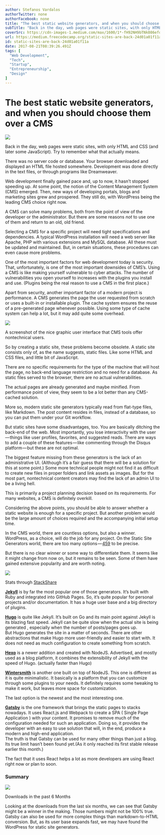 ```yaml
---
author: Stefanos Vardalos
authorTwitter: none
authorFacebook: none
title: "The best static website generators, and when you should choose them over a CMS"
subTitle: "Back in the day, web pages were static sites, with only HTML and CSS (and later some JavaScript). Try to remember what that actually mean..."
coverSrc: https://cdn-images-1.medium.com/max/1600/1*-fH92NH9bTNk086efq-K7w.png
url: https://medium.freecodecamp.org/static-sites-are-back-24d01a01f11a
id: static-sites-are-back-24d01a01f11a
date: 2017-08-21T08:39:26.491Z
tags: [
  "Web Development",
  "Tech",
  "Startup",
  "Entrepreneurship",
  "Design"
]
---
```

# The best static website generators, and when you should choose them over a CMS



![](https://cdn-images-1.medium.com/max/1600/1*-fH92NH9bTNk086efq-K7w.png)



Back in the day, web pages were static sites, with only HTML and CSS (and later some JavaScript). Try to remember what that actually means.

There was no server code or database. Your browser downloaded and displayed an HTML file hosted somewhere. Development was done directly in the text files, or through programs like Dreamweaver.

Web development finally gained pace and, up to now, it hasn’t stopped speeding up. At some point, the notion of the Content Management System (CMS) emerged. Then, new ways of developing portals, blogs and marketing sites grew and prospered. They still do, with WordPress being the leading CMS choice right now.

A CMS can solve many problems, both from the point of view of the developer or the administrator. But there are some reasons _not_ to use one of them and return to an old, old friend.

Selecting a CMS for a specific project will need tight specifications and dependencies. A typical WordPress installation will need a web server like Apache, PHP with various extensions and MySQL database. All these must be updated and maintained. But, in certain situations, these procedures can even cause more problems.

One of the most important factors for web development today is security. That, unfortunately, is one of the most important downsides of CMS’s. Using a CMS is like making yourself vulnerable to cyber attacks. The number of vulnerabilities you open yourself to increases with the plugins you install and use. (Plugins being the real reason to use a CMS in the first place.)

Apart from security, another important factor of a modern project is performance. A CMS generates the page the user requested from scratch or uses a built-in or installable plugin. The cache system ensures the reuse of a pre-generated page whenever possible. Using some type of cache system can help a lot, but it may add quite some overhead.



![](https://cdn-images-1.medium.com/max/1600/1*SNnK1-ts3IwtixbYy6aSZQ.jpeg)

A screenshot of the nice graphic user interface that CMS tools offer nontechnical users.



So by creating a static site, these problems become obsolete. A static site consists only of, as the name suggests, static files. Like some HTML and CSS files, and little bit of JavaScript.

There are no specific requirements for the type of the machine that will host the page, no back-end language restriction and no need for a database. As static files served to the browser, there are no actual vulnerabilities.

The actual pages are already generated and maybe minified. From performance point of view, they seem to be a lot better than any CMS-cached solution.

More so, modern static site generators typically read from flat-type files, like Markdown. The post content resides in files, instead of a database, so you can put them under your Git workflow.

But static sites have some disadvantages, too. You are basically ditching the back-end of the web. Most importantly, you lose interactivity with the user — things like user profiles, favorites, and suggested reads. There are ways to add a couple of these features — like commenting through the Disqus platform — but these are not optimal.

The biggest feature missing from these generators is the lack of an administrative UI. (Although it’s a fair guess that there will be a solution for this at some point.) Some more technical people might not find it as difficult to create new files in proper folders and link assets as images. But for the most part, nontechnical content creators may find the lack of an admin UI to be a living hell.

This is primarily a project planning decision based on its requirements. For many websites, a CMS is definitely overkill.

Considering the above points, you should be able to answer whether a static website is enough for a specific project. But another problem would be the large amount of choices required and the accompanying initial setup time.

In the CMS world, there are countless options, but also a winner. WordPress, as a choice, will do the job for any project. On the Static Site Generators world, there are too many options — [459](https://staticsitegenerators.net/) to be precise.

But there is no clear winner or some way to differentiate them. It seems like it might change from now on, but it remains to be seen. Some of them have gained extensive popularity and are worth noting.







![](https://cdn-images-1.medium.com/max/2000/1*xbivs4c7SBkMAHnNFIUHuA.png)

Stats through [StackShare](https://stackshare.io/stackups/gatsby-vs-wintersmith-vs-hugo-vs-hexo-vs-jekyll)







[**Jekyll**](https://jekyllrb.com/) is by far the most popular one of those generators. It’s built with Ruby and integrated into GitHub Pages. So, it’s quite popular for personal projects and/or documentation. It has a huge user base and a big directory of plugins.

[**Hugo**](https://gohugo.io/) is quite like Jekyll. It’s built on Go and its main point against Jekyll is its blazing fast speed. Jekyll can be quite slow when the actual site is being generated , especially when the number of posts/pages goes up.   
But Hugo generates the site in a matter of seconds. There are other abstractions that make Hugo more user-friendly and easier to start with. It does not need as much configuration to create something from scratch.

[**Hexo**](https://hexo.io/) is a newer addition and created with NodeJS. Advertised, and mostly used as a blog platform, it combines the extensibility of Jekyll with the speed of Hugo. (actually faster than Hugo)

[**Wintersmith**](http://wintersmith.io/) is another one built on top of NodeJS. This one is different as it is quite minimalistic. It basically is a platform that you can customize through some plugins to your needs. It definitely requires some tweaking to make it work, but leaves more space for customization.

The last option is the newest and the most interesting one.

[**Gatsby**](https://www.gatsbyjs.org/) is the one framework that brings the static pages to stacks nowadays. It uses React.js and Webpack to create a SPA ( Single Page Application ) with your content. It promises to remove much of the configuration needed for such an application. Doing so, it provides the developer with an easy to use solution that will, in the end, produce a modern and high-end application.   
The truth is that Gatsby can be used for many other things than just a blog. Its true limit hasn’t been found yet.(As it only reached its first stable release earlier this month.)

The fact that it uses React helps a lot as more developers are using React right now or plan to soon.

### Summary



![](https://cdn-images-1.medium.com/max/1600/1*Sj3MViNvQvqm1PaofTbu0g.png)

Downloads in the past 6 Months



Looking at the downloads from the last six months, we can see that Gatsby might be a winner in the making. Those numbers might not be 100% true.   
Gatsby can also be used for more complex things than markdown-to-HTML conversion. But, as its user base expands fast, we may have found the WordPress for static site generators.








